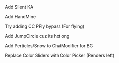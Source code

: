 Add Silent KA

Add HandMine

Try adding CC PFly bypass (For flying)

Add JumpCircle cuz its hot ong

Add Perticles/Snow to ChatModifier for BG

Replace Color Sliders with Color Picker (Renders left)

